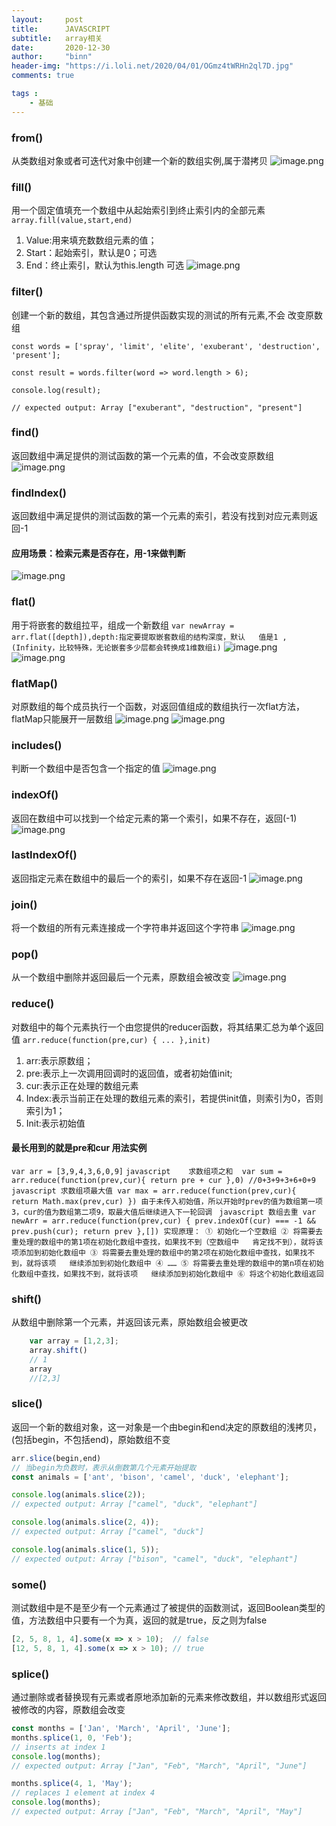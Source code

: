 ```yaml
---
layout:     post
title:      JAVASCRIPT
subtitle:   array相关
date:       2020-12-30
author:     "binn"
header-img: "https://i.loli.net/2020/04/01/OGmz4tWRHn2ql7D.jpg"
comments: true

tags :
    - 基础
---
```

### from()
从类数组对象或者可迭代对象中创建一个新的数组实例,属于潜拷贝
![image.png](https://i.loli.net/2020/12/30/VOjgEySdAHcbkMZ.png)

### fill()
用一个固定值填充一个数组中从起始索引到终止索引内的全部元素
`array.fill(value,start,end)`
1. Value:用来填充数数组元素的值；
2. Start：起始索引，默认是0；可选
3. End：终止索引，默认为this.length 可选
![image.png](https://i.loli.net/2020/12/30/59wjCzL8MyVKFip.png)

### filter()
创建一个新的数组，其包含通过所提供函数实现的测试的所有元素,不会	改变原数组

`const words = ['spray', 'limit', 'elite', 'exuberant', 'destruction', 'present'];`

`const result = words.filter(word => word.length > 6);`

`console.log(result);`

`// expected output: Array ["exuberant", "destruction", "present"]`

### find()
返回数组中满足提供的测试函数的第一个元素的值，不会改变原数组
![image.png](https://i.loli.net/2020/12/30/2EX4h73K9zVd86o.png)

### findIndex()
返回数组中满足提供的测试函数的第一个元素的索引，若没有找到对应元素则返回-1
#### 应用场景：检索元素是否存在，用-1来做判断
![image.png](https://i.loli.net/2020/12/30/TDzyRx9jIGPhHoW.png)

### flat()
用于将嵌套的数组拉平，组成一个新数组
`var newArray = arr.flat([depth]),depth:指定要提取嵌套数组的结构深度，默认	值是1 ,(Infinity，比较特殊，无论嵌套多少层都会转换成1维数组i)`
![image.png](https://i.loli.net/2020/12/30/bQjTGXu4gypzswB.png)
![image.png](https://i.loli.net/2020/12/30/peyzKoLlY2arbhs.png)

### flatMap()
对原数组的每个成员执行一个函数，对返回值组成的数组执行一次flat方法，flatMap只能展开一层数组
![image.png](https://i.loli.net/2020/12/30/idKQn3jqceUk9LA.png)
![image.png](https://i.loli.net/2020/12/30/YMwXKvxda6CBTAo.png)

### includes()
判断一个数组中是否包含一个指定的值
![image.png](https://i.loli.net/2020/12/30/yLaEHZGeDx2onVc.png)

### indexOf()
返回在数组中可以找到一个给定元素的第一个索引，如果不存在，返回(-1)
![image.png](https://i.loli.net/2020/12/30/3Xn9blSyMvNi7he.png)

### lastIndexOf()
返回指定元素在数组中的最后一个的索引，如果不存在返回-1
![image.png](https://i.loli.net/2020/12/30/aBQb6d42YsWxqJC.png)

### join()
将一个数组的所有元素连接成一个字符串并返回这个字符串
![image.png](https://i.loli.net/2020/12/30/bPeCYqxMAUZ9QrE.png)

### pop()
从一个数组中删除并返回最后一个元素，原数组会被改变
![image.png](https://i.loli.net/2020/12/30/3jlyprzK6OYxhCs.png)

### reduce()
对数组中的每个元素执行一个由您提供的reducer函数，将其结果汇总为单个返回值
`arr.reduce(function(pre,cur) {
    ...
},init)`
1. arr:表示原数组；
2. pre:表示上一次调用回调时的返回值，或者初始值init;
3. cur:表示正在处理的数组元素
4. Index:表示当前正在处理的数组元素的索引，若提供init值，则索引为0，否则索引为1；
5. Init:表示初始值
#### 最长用到的就是pre和cur 用法实例
`var arr = [3,9,4,3,6,0,9]`
    ```javascript   
    求数组项之和 
    var sum = arr.reduce(function(prev,cur){
        return pre + cur
    },0)
    //0+3+9+3+6+0+9
    ```
    ```javascript
    求数组项最大值
    var max = arr.reduce(function(prev,cur){
        return Math.max(prev,cur)
    })
    由于未传入初始值，所以开始时prev的值为数组第一项3，cur的值为数组第二项9，取最大值后继续进入下一轮回调
    ```
    ```javascript
    数组去重
    var newArr = arr.reduce(function(prev,cur) {
        prev.indexOf(cur) === -1 && prev.push(cur);
        return prev
    },[])
    实现原理：
    ① 初始化一个空数组
    ② 将需要去重处理的数组中的第1项在初始化数组中查找，如果找不到（空数组中	肯定找不到），就将该项添加到初始化数组中
    ③ 将需要去重处理的数组中的第2项在初始化数组中查找，如果找不到，就将该项	继续添加到初始化数组中
    ④ ……
	⑤ 将需要去重处理的数组中的第n项在初始化数组中查找，如果找不到，就将该项	继续添加到初始化数组中
	⑥ 将这个初始化数组返回
    ```

### shift()
从数组中删除第一个元素，并返回该元素，原始数组会被更改
```javascript
    var array = [1,2,3];
    array.shift()
    // 1
    array
    //[2,3]
```

### slice()
返回一个新的数组对象，这一对象是一个由begin和end决定的原数组的浅拷贝，(包括begin，不包括end)，原始数组不变
```javascript
arr.slice(begin,end)
// 当begin为负数时，表示从倒数第几个元素开始提取
const animals = ['ant', 'bison', 'camel', 'duck', 'elephant'];

console.log(animals.slice(2));
// expected output: Array ["camel", "duck", "elephant"]

console.log(animals.slice(2, 4));
// expected output: Array ["camel", "duck"]

console.log(animals.slice(1, 5));
// expected output: Array ["bison", "camel", "duck", "elephant"]
```

### some()
测试数组中是不是至少有一个元素通过了被提供的函数测试，返回Boolean类型的值，方法数组中只要有一个为真，返回的就是true，反之则为false
```javascript
[2, 5, 8, 1, 4].some(x => x > 10);  // false
[12, 5, 8, 1, 4].some(x => x > 10); // true
```

### splice()
通过删除或者替换现有元素或者原地添加新的元素来修改数组，并以数组形式返回被修改的内容，原数组会改变
```javascript
const months = ['Jan', 'March', 'April', 'June'];
months.splice(1, 0, 'Feb');
// inserts at index 1
console.log(months);
// expected output: Array ["Jan", "Feb", "March", "April", "June"]

months.splice(4, 1, 'May');
// replaces 1 element at index 4
console.log(months);
// expected output: Array ["Jan", "Feb", "March", "April", "May"]


```

